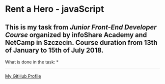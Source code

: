 # Rent a Hero - javaScript

## This is my task from *Junior Front-End Developer Course* organized by infoShare Academy and NetCamp in Szczecin. Course duration from 13th of January to 15th of July 2018.

What is done in the task:
*

---
[My GitHub Profile](https://github.com/skwirowski "Paweł Skwirowski GitHub")
